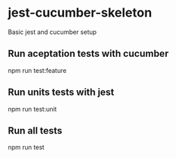# jest-cucumber-skeleton
Basic jest and cucumber setup

## Run aceptation tests with cucumber
npm run test:feature

## Run units tests with jest
npm run test:unit


## Run all tests
npm run test
